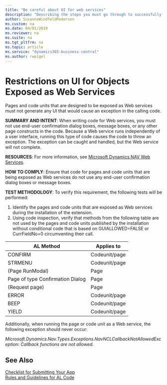 ```yaml
---
title: "Be careful about UI for web services"
description: "Describing the steps you must go through to successfully submit your app to AppSource."
author: SusanneWindfeldPedersen
ms.custom: na
ms.date: 04/01/2019
ms.reviewer: na
ms.suite: na
ms.tgt_pltfrm: na
ms.topic: article
ms.service: "dynamics365-business-central"
ms.author: rweigel
---
```


# Restrictions on UI for Objects Exposed as Web Services
Pages and code units that are designed to be exposed as Web services must not generate any UI that would cause an exception in the calling code.

**SUMMARY AND INTENT**: When writing code for Web services, you must not use end-user confirmation dialog boxes, message boxes, or any other page constructs in the code. Because a Web service runs independently of a user interface, running this type of code causes the code to throw an exception. The exception can be caught and handled, but the Web service will not complete.

**RESOURCES**: For more information, see [Microsoft Dynamics NAV Web Services](/dynamics-nav/Microsoft-Dynamics-NAV-Web-Services-Overview).

**HOW TO COMPLY**: Ensure that code for pages and code units that are being exposed as Web services do not use any end-user confirmation dialog boxes or message boxes.

**TEST METHODOLOGY**: To verify this requirement, the following tests will be performed:
1. Identify the pages and code units that are exposed as Web services during the installation of the extension.
2. Using code inspection, verify that methods from the following table are not used by the pages and code units published by the installation without conditional code that is based on GUIALLOWED=FALSE or CurrFieldNo=0 circumventing their call.

|AL Method|Applies to|
|-----------|----------|
|CONFIRM|Codeunit/page|
|STRMENU|Codeunit/page|
|(Page RunModal)|Page|
|Page of type Confirmation Dialog|Page|
|(Request page)|Page|
|ERROR|Codeunit/page|
|BEEP|Codeunit/page|
|YIELD|Codeunit/page|

Additionally, when running the page or code unit as a Web service, the following exception should never occur:

*Microsoft.Dynamics.Nav.Types.Exceptions.NavNCLCallbackNotAllowedException: Callback functions are not allowed.*

## See Also
[Checklist for Submitting Your App](../developer/devenv-checklist-submission.md)  
[Rules and Guidelines for AL Code](apptest-overview.md)  
